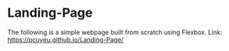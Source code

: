 # Landing-Page
The following is a simple webpage built from scratch using Flexbox.
Link: https://pcuyeu.github.io/Landing-Page/
